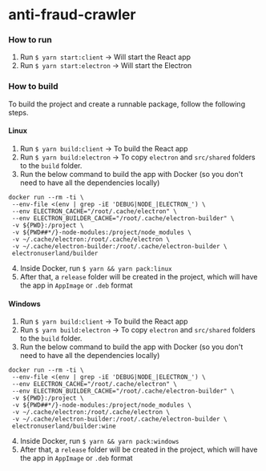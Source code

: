 # anti-fraud-crawler

### How to run

1. Run `$ yarn start:client` -> Will start the React app
2. Run `$ yarn start:electron` -> Will start the Electron

### How to build

To build the project and create a runnable package, follow the following steps.

#### Linux

1. Run `$ yarn build:client` -> To build the React app
2. Run `$ yarn build:electron` -> To copy `electron` and `src/shared` folders to the `build` folder.
3. Run the below command to build the app with Docker (so you don't need to have all the dependencies locally)

```
docker run --rm -ti \
 --env-file <(env | grep -iE 'DEBUG|NODE_|ELECTRON_') \
 --env ELECTRON_CACHE="/root/.cache/electron" \
 --env ELECTRON_BUILDER_CACHE="/root/.cache/electron-builder" \
 -v ${PWD}:/project \
 -v ${PWD##*/}-node-modules:/project/node_modules \
 -v ~/.cache/electron:/root/.cache/electron \
 -v ~/.cache/electron-builder:/root/.cache/electron-builder \
 electronuserland/builder

```

4. Inside Docker, run `$ yarn && yarn pack:linux`
5. After that, a `release` folder will be created in the project, which will have the app in `AppImage` or `.deb` format

#### Windows

1. Run `$ yarn build:client` -> To build the React app
2. Run `$ yarn build:electron` -> To copy `electron` and `src/shared` folders to the `build` folder.
3. Run the below command to build the app with Docker (so you don't need to have all the dependencies locally)

```
docker run --rm -ti \
 --env-file <(env | grep -iE 'DEBUG|NODE_|ELECTRON_') \
 --env ELECTRON_CACHE="/root/.cache/electron" \
 --env ELECTRON_BUILDER_CACHE="/root/.cache/electron-builder" \
 -v ${PWD}:/project \
 -v ${PWD##*/}-node-modules:/project/node_modules \
 -v ~/.cache/electron:/root/.cache/electron \
 -v ~/.cache/electron-builder:/root/.cache/electron-builder \
 electronuserland/builder:wine

```

4. Inside Docker, run `$ yarn && yarn pack:windows`
5. After that, a `release` folder will be created in the project, which will have the app in `AppImage` or `.deb` format
